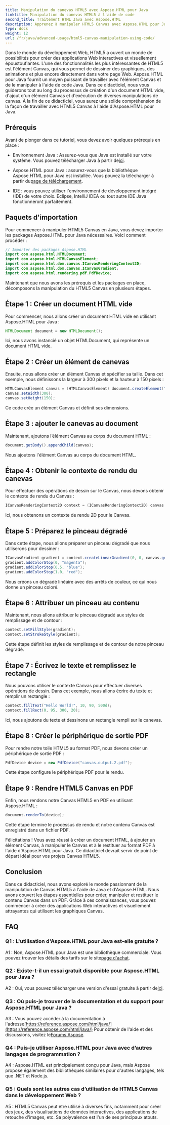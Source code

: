 ```yaml
---
title: Manipulation du canevas HTML5 avec Aspose.HTML pour Java
linktitle: Manipulation du canevas HTML5 à l'aide de code
second_title: Traitement HTML Java avec Aspose.HTML
description: Apprenez à manipuler HTML5 Canvas avec Aspose.HTML pour Java. Créez des graphiques interactifs avec des instructions étape par étape.
type: docs
weight: 12
url: /fr/java/advanced-usage/html5-canvas-manipulation-using-code/
---
```

Dans le monde du développement Web, HTML5 a ouvert un monde de possibilités pour créer des applications Web interactives et visuellement époustouflantes. L'une des fonctionnalités les plus intéressantes de HTML5 est l'élément Canvas, qui vous permet de dessiner des graphiques, des animations et plus encore directement dans votre page Web. Aspose.HTML pour Java fournit un moyen puissant de travailler avec l'élément Canvas et de le manipuler à l'aide de code Java. Dans ce didacticiel, nous vous guiderons tout au long du processus de création d'un document HTML vide, d'ajout d'un élément Canvas et d'exécution de diverses manipulations de canvas. À la fin de ce didacticiel, vous aurez une solide compréhension de la façon de travailler avec HTML5 Canvas à l'aide d'Aspose.HTML pour Java.

## Prérequis

Avant de plonger dans ce tutoriel, vous devez avoir quelques prérequis en place :

-  Environnement Java : Assurez-vous que Java est installé sur votre système. Vous pouvez télécharger Java à partir de[ici](https://www.java.com/download/).

-  Aspose.HTML pour Java : assurez-vous que la bibliothèque Aspose.HTML pour Java est installée. Vous pouvez la télécharger à partir du[page de téléchargement](https://releases.aspose.com/html/java/).

- IDE : vous pouvez utiliser l'environnement de développement intégré (IDE) de votre choix. Eclipse, IntelliJ IDEA ou tout autre IDE Java fonctionneront parfaitement.

## Paquets d'importation

Pour commencer à manipuler HTML5 Canvas en Java, vous devez importer les packages Aspose.HTML pour Java nécessaires. Voici comment procéder :

```java
// Importer des packages Aspose.HTML
import com.aspose.html.HTMLDocument;
import com.aspose.html.HTMLCanvasElement;
import com.aspose.html.dom.canvas.ICanvasRenderingContext2D;
import com.aspose.html.dom.canvas.ICanvasGradient;
import com.aspose.html.rendering.pdf.PdfDevice;
```

Maintenant que nous avons les prérequis et les packages en place, décomposons la manipulation du HTML5 Canvas en plusieurs étapes.

## Étape 1 : Créer un document HTML vide

Pour commencer, nous allons créer un document HTML vide en utilisant Aspose.HTML pour Java :

```java
HTMLDocument document = new HTMLDocument();
```

Ici, nous avons instancié un objet HTMLDocument, qui représente un document HTML vide.

## Étape 2 : Créer un élément de canevas

Ensuite, nous allons créer un élément Canvas et spécifier sa taille. Dans cet exemple, nous définissons la largeur à 300 pixels et la hauteur à 150 pixels :

```java
HTMLCanvasElement canvas = (HTMLCanvasElement) document.createElement("canvas");
canvas.setWidth(300);
canvas.setHeight(150);
```

Ce code crée un élément Canvas et définit ses dimensions.

## Étape 3 : ajouter le canevas au document

Maintenant, ajoutons l’élément Canvas au corps du document HTML :

```java
document.getBody().appendChild(canvas);
```

Nous ajoutons l'élément Canvas au corps du document HTML.

## Étape 4 : Obtenir le contexte de rendu du canevas

Pour effectuer des opérations de dessin sur le Canvas, nous devons obtenir le contexte de rendu du Canvas :

```java
ICanvasRenderingContext2D context = (ICanvasRenderingContext2D) canvas.getContext("2d");
```

Ici, nous obtenons un contexte de rendu 2D pour le Canvas.

## Étape 5 : Préparez le pinceau dégradé

Dans cette étape, nous allons préparer un pinceau dégradé que nous utiliserons pour dessiner :

```java
ICanvasGradient gradient = context.createLinearGradient(0, 0, canvas.getWidth(), 0);
gradient.addColorStop(0, "magenta");
gradient.addColorStop(0.5, "blue");
gradient.addColorStop(1.0, "red");
```

Nous créons un dégradé linéaire avec des arrêts de couleur, ce qui nous donne un pinceau coloré.

## Étape 6 : Attribuer un pinceau au contenu

Maintenant, nous allons attribuer le pinceau dégradé aux styles de remplissage et de contour :

```java
context.setFillStyle(gradient);
context.setStrokeStyle(gradient);
```

Cette étape définit les styles de remplissage et de contour de notre pinceau dégradé.

## Étape 7 : Écrivez le texte et remplissez le rectangle

Nous pouvons utiliser le contexte Canvas pour effectuer diverses opérations de dessin. Dans cet exemple, nous allons écrire du texte et remplir un rectangle :

```java
context.fillText("Hello World!", 10, 90, 500d);
context.fillRect(0, 95, 300, 20);
```

Ici, nous ajoutons du texte et dessinons un rectangle rempli sur le canevas.

## Étape 8 : Créer le périphérique de sortie PDF

Pour rendre notre toile HTML5 au format PDF, nous devons créer un périphérique de sortie PDF :

```java
PdfDevice device = new PdfDevice("canvas.output.2.pdf");
```

Cette étape configure le périphérique PDF pour le rendu.

## Étape 9 : Rendre HTML5 Canvas en PDF

Enfin, nous rendons notre Canvas HTML5 en PDF en utilisant Aspose.HTML :

```java
document.renderTo(device);
```

Cette étape termine le processus de rendu et notre contenu Canvas est enregistré dans un fichier PDF.

Félicitations ! Vous avez réussi à créer un document HTML, à ajouter un élément Canvas, à manipuler le Canvas et à le restituer au format PDF à l'aide d'Aspose.HTML pour Java. Ce didacticiel devrait servir de point de départ idéal pour vos projets Canvas HTML5.

## Conclusion

Dans ce didacticiel, nous avons exploré le monde passionnant de la manipulation de Canvas HTML5 à l'aide de Java et d'Aspose.HTML. Nous avons couvert les étapes essentielles pour créer, manipuler et restituer le contenu Canvas dans un PDF. Grâce à ces connaissances, vous pouvez commencer à créer des applications Web interactives et visuellement attrayantes qui utilisent les graphiques Canvas.

## FAQ

### Q1 : L'utilisation d'Aspose.HTML pour Java est-elle gratuite ?

 A1 : Non, Aspose.HTML pour Java est une bibliothèque commerciale. Vous pouvez trouver les détails des tarifs sur le site[page d'achat](https://purchase.aspose.com/buy).

### Q2 : Existe-t-il un essai gratuit disponible pour Aspose.HTML pour Java ?

 A2 : Oui, vous pouvez télécharger une version d'essai gratuite à partir de[ici](https://releases.aspose.com/).

### Q3 : Où puis-je trouver de la documentation et du support pour Aspose.HTML pour Java ?

 A3 : Vous pouvez accéder à la documentation à l'adresse[https://reference.aspose.com/html/java/](https://reference.aspose.com/html/java/) Pour obtenir de l'aide et des discussions, visitez le[Forums Aspose](https://forum.aspose.com/).

### Q4 : Puis-je utiliser Aspose.HTML pour Java avec d’autres langages de programmation ?

A4 : Aspose.HTML est principalement conçu pour Java, mais Aspose propose également des bibliothèques similaires pour d'autres langages, tels que .NET et Node.js.

### Q5 : Quels sont les autres cas d’utilisation de HTML5 Canvas dans le développement Web ?

A5 : HTML5 Canvas peut être utilisé à diverses fins, notamment pour créer des jeux, des visualisations de données interactives, des applications de retouche d'images, etc. Sa polyvalence est l'un de ses principaux atouts.